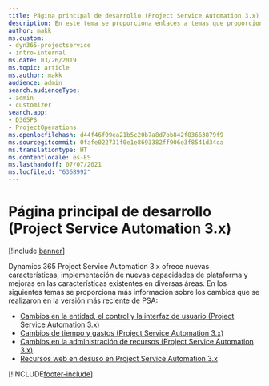 ```yaml
---
title: Página principal de desarrollo (Project Service Automation 3.x)
description: En este tema se proporciona enlaces a temas que proporcionan información de desarrollo para la versión 3.x de Dynamics 365 Project Service Automation (PSA).
author: makk
ms.custom:
- dyn365-projectservice
- intro-internal
ms.date: 03/26/2019
ms.topic: article
ms.author: makk
audience: admin
search.audienceType:
- admin
- customizer
search.app:
- D365PS
- ProjectOperations
ms.openlocfilehash: d44f46f09ea21b5c20b7a8d7bb842f83663879f9
ms.sourcegitcommit: 0fafe022731f0e1e8693382ff906e3f8541d34ca
ms.translationtype: HT
ms.contentlocale: es-ES
ms.lasthandoff: 07/07/2021
ms.locfileid: "6368992"
---
```

# <a name="development-home-page-project-service-automation-3x"></a>Página principal de desarrollo (Project Service Automation 3.x)

[!include [banner](../../includes/psa-now-project-operations.md)]

Dynamics 365 Project Service Automation 3.x ofrece nuevas características, implementación de nuevas capacidades de plataforma y mejoras en las características existentes en diversas áreas. En los siguientes temas se proporciona más información sobre los cambios que se realizaron en la versión más reciente de PSA:

- [Cambios en la entidad, el control y la interfaz de usuario (Project Service Automation 3.x)](../developer-guides/entity-changes-v3.x.md)
- [Cambios de tiempo y gastos (Project Service Automation 3.x)](../developer-guides/time-expense-changes-v3.x.md)
- [Cambios en la administración de recursos (Project Service Automation 3.x)](../developer-guides/resource-management-changes-v3.x.md)
- [Recursos web en desuso en Project Service Automation 3.x](../developer-guides/web-resources-deprecated-v3.x.md)


[!INCLUDE[footer-include](../../includes/footer-banner.md)]